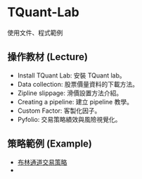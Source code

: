 # TQuant-Lab
使用文件、程式範例

## 操作教材 (Lecture)
* Install TQuant Lab: 安裝 TQuant lab。
* Data collection: 股票價量資料的下載方法。
* Zipline slippage: 滑價設置方法介紹。
* Creating a pipeline: 建立 pipeline 教學。
* Custom Factor: 客製化因子。
* Pyfolio: 交易策略績效與風險視覺化。

## 策略範例 (Example)
* [布林通道交易策略](https://www.tejwin.com/wp-admin/post.php?post=15388&action=edit)
*
